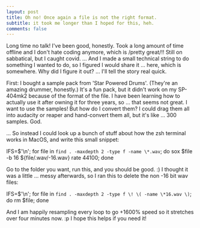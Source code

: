 ```yaml
---
layout: post
title: Oh no! Once again a file is not the right format.
subtitle: it took me longer than I hoped for this, heh.
comments: false
---
```


Long time no talk! I've been good, honestly. Took a long amount of time offline and I don't hate coding anymore, which is /pretty great/!! Still on sabbatical, but I caught covid.
... And I made a small technical string to do something I wanted to do, so I figured I would share it ... here, which is somewhere.
Why did I figure it out? ... I'll tell the story real quick.

First: I bought a sample pack from 'Star Powered Drums'. (They're an amazing drummer, honestly.) It's a fun pack, but it didn't work on my SP-404mk2 because of the format of the file.
I have been learning how to actually use it after owning it for three years, so ... that seems not great. I want to use the samples!
But how do I convert them? I could drag them all into audacity or reaper and hand-convert them all, but it's like ... 300 samples. God.

... So instead I could look up a bunch of stuff about how the zsh terminal works in MacOS, and write this small snippet:

  IFS=$'\n'; for file in `find . -maxdepth 2 -type f -name \*.wav`; do sox $file -b 16 ${file/.wav/-16.wav} rate 44100; done

Go to the folder you want, run this, and you should be good. :) I thought it was a little ... messy afterwards, so I ran this to delete the non -16 bit wav files:

  IFS=$'\n'; for file in `find . -maxdepth 2 -type f \! \( -name \*16.wav \)`; do rm $file; done

And I am happily resampling every loop to go +1600% speed so it stretches over four minutes now. :p I hope this helps if you need it!
